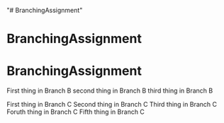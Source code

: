 "# BranchingAssignment" 
# BranchingAssignment
# BranchingAssignment


First thing in Branch B
second thing in Branch B 
third thing in Branch B

First thing in Branch C
Second thing in Branch C 
Third thing in Branch C
Foruth thing in Branch C
Fifth thing in Branch C
